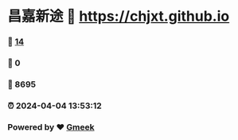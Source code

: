 # 昌嘉新途 :link: https://chjxt.github.io 
### :page_facing_up: [14](https://chjxt.github.io/tag.html) 
### :speech_balloon: 0 
### :hibiscus: 8695 
### :alarm_clock: 2024-04-04 13:53:12 
### Powered by :heart: [Gmeek](https://github.com/Meekdai/Gmeek)
